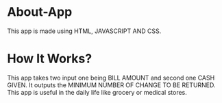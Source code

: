 # About-App
This app is made using HTML, JAVASCRIPT AND CSS.
# How It Works?
This app takes two input one being BILL AMOUNT and second one CASH GIVEN. It outputs the MINIMUM NUMBER OF CHANGE TO BE RETURNED. 
This app is useful in the daily life like grocery or medical stores.
